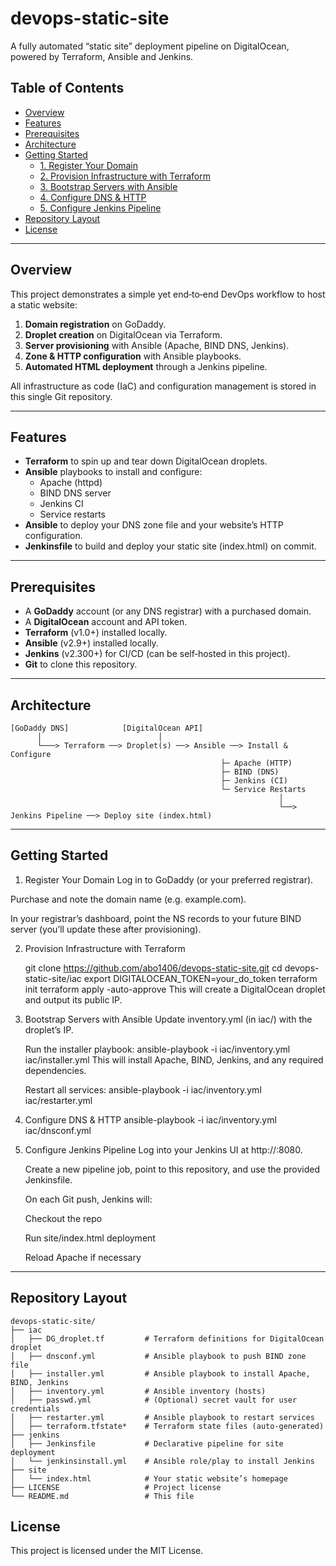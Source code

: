# devops-static-site

A fully automated “static site” deployment pipeline on DigitalOcean, powered by Terraform, Ansible and Jenkins.

## Table of Contents

- [Overview](#overview)  
- [Features](#features)  
- [Prerequisites](#prerequisites)  
- [Architecture](#architecture)  
- [Getting Started](#getting-started)  
  - [1. Register Your Domain](#1-register-your-domain)  
  - [2. Provision Infrastructure with Terraform](#2-provision-infrastructure-with-terraform)  
  - [3. Bootstrap Servers with Ansible](#3-bootstrap-servers-with-ansible)  
  - [4. Configure DNS & HTTP](#4-configure-dns--http)  
  - [5. Configure Jenkins Pipeline](#5-configure-jenkins-pipeline)  
- [Repository Layout](#repository-layout)  
- [License](#license)  

---

## Overview

This project demonstrates a simple yet end‑to‑end DevOps workflow to host a static website:

1. **Domain registration** on GoDaddy.  
2. **Droplet creation** on DigitalOcean via Terraform.  
3. **Server provisioning** with Ansible (Apache, BIND DNS, Jenkins).  
4. **Zone & HTTP configuration** with Ansible playbooks.  
5. **Automated HTML deployment** through a Jenkins pipeline.

All infrastructure as code (IaC) and configuration management is stored in this single Git repository.

---

## Features

- **Terraform** to spin up and tear down DigitalOcean droplets.  
- **Ansible** playbooks to install and configure:
  - Apache (httpd)  
  - BIND DNS server  
  - Jenkins CI  
  - Service restarts  
- **Ansible** to deploy your DNS zone file and your website’s HTTP configuration.  
- **Jenkinsfile** to build and deploy your static site (index.html) on commit.

---

## Prerequisites

- A **GoDaddy** account (or any DNS registrar) with a purchased domain.  
- A **DigitalOcean** account and API token.  
- **Terraform** (v1.0+) installed locally.  
- **Ansible** (v2.9+) installed locally.  
- **Jenkins** (v2.300+) for CI/CD (can be self‑hosted in this project).  
- **Git** to clone this repository.

---

## Architecture

```plaintext
[GoDaddy DNS]            [DigitalOcean API]
      │                          │
      └───> Terraform ──> Droplet(s) ──> Ansible ──> Install & Configure
                                               ├─ Apache (HTTP)
                                               ├─ BIND (DNS)
                                               ├─ Jenkins (CI)
                                               └─ Service Restarts
                                                            │
                                                            └──> Jenkins Pipeline ──> Deploy site (index.html)
```
---
## Getting Started

1. Register Your Domain
Log in to GoDaddy (or your preferred registrar).

Purchase and note the domain name (e.g. example.com).

In your registrar’s dashboard, point the NS records to your future BIND server (you’ll update these after provisioning).

2. Provision Infrastructure with Terraform
   
   git clone https://github.com/abo1406/devops-static-site.git
   cd devops-static-site/iac
   export DIGITALOCEAN_TOKEN=your_do_token
   terraform init
   terraform apply -auto-approve
   This will create a DigitalOcean droplet and output its public IP.

3.  Bootstrap Servers with Ansible
    Update inventory.yml (in iac/) with the droplet’s IP.

    Run the installer playbook:
    ansible-playbook -i iac/inventory.yml iac/installer.yml
    This will install Apache, BIND, Jenkins, and any required dependencies.

    Restart all services:
    ansible-playbook -i iac/inventory.yml iac/restarter.yml
4. Configure DNS & HTTP
   ansible-playbook -i iac/inventory.yml iac/dnsconf.yml


5. Configure Jenkins Pipeline
   Log into your Jenkins UI at http://<droplet-ip>:8080.

   Create a new pipeline job, point to this repository, and use the provided Jenkinsfile.

   On each Git push, Jenkins will:

   Checkout the repo

   Run site/index.html deployment

   Reload Apache if necessary
---
## Repository Layout
```plaintext
devops-static-site/
├── iac
│   ├── DG_droplet.tf         # Terraform definitions for DigitalOcean droplet
│   ├── dnsconf.yml           # Ansible playbook to push BIND zone file
│   ├── installer.yml         # Ansible playbook to install Apache, BIND, Jenkins
│   ├── inventory.yml         # Ansible inventory (hosts)
│   ├── passwd.yml            # (Optional) secret vault for user credentials
│   ├── restarter.yml         # Ansible playbook to restart services
│   ├── terraform.tfstate*    # Terraform state files (auto-generated)
├── jenkins
│   ├── Jenkinsfile           # Declarative pipeline for site deployment
│   └── jenkinsinstall.yml    # Ansible role/play to install Jenkins
├── site
│   └── index.html            # Your static website’s homepage
├── LICENSE                   # Project license
└── README.md                 # This file
```
## License
This project is licensed under the MIT License.
